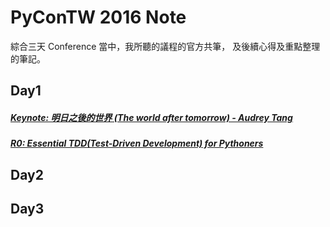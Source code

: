 # PyConTW 2016 Note

綜合三天 Conference 當中，我所聽的議程的官方共筆，
及後續心得及重點整理的筆記。

## Day1

##### [Keynote: 明日之後的世界 (The world after tomorrow) - Audrey Tang](https://github.com/aweimeow/conference-note/tree/master/PyConTW_2016/Day1/[R0]Keynote_明日之後的世界_au)
##### [R0: Essential TDD(Test-Driven Development) for Pythoners](https://github.com/aweimeow/conference-note/tree/master/PyConTW_2016/Day1/[R0]Essential_TDD_(Test-Driven_Development)_for_Pythoners)


## Day2



## Day3